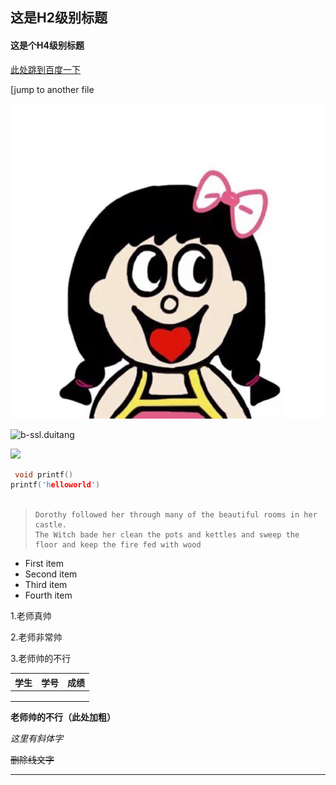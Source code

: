 ## 这是H2级别标题

#### 这是个H4级别标题

[此处跳到百度一下](www.baidu.com/)

[jump to another file

![abc](.\b-ssl.duitang.jpg)

![b-ssl.duitang](C:\Users\fur\Desktop\b-ssl.duitang.jpeg)

![](https://pic1.zhimg.com/v2-f0e7ed94a09504881fa21a96ea632b43_r.jpg)

```c
 void printf()
printf('helloworld')
     
```

> ```
> Dorothy followed her through many of the beautiful rooms in her castle.
> The Witch bade her clean the pots and kettles and sweep the floor and keep the fire fed with wood
> ```
>
> 

<ul>
    <li>First item</li>
<li>Second item</li>
<li>Third item</li>
<li>Fourth item</li>
</ul>

1.老师真帅

2.老师非常帅

3.老师帅的不行

| 学生 | 学号 | 成绩 |
| ---- | ---- | ---- |
|      |      |      |
|      |      |      |
|      |      |      |

**老师帅的不行（此处加粗）**

*这里有斜体字*

~~删除线文字~~

<hr size= "20" />

